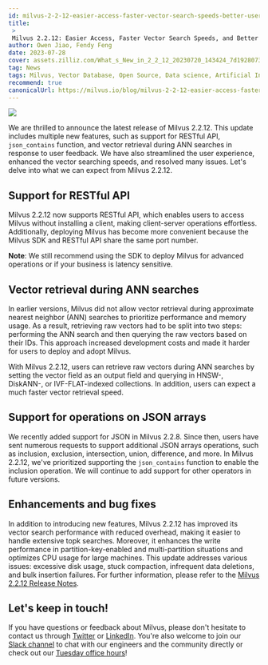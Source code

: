 ```yaml
---
id: milvus-2-2-12-easier-access-faster-vector-search-speeds-better-user-experience.md
title: 
 > 
 Milvus 2.2.12: Easier Access, Faster Vector Search Speeds, and Better User Experience 
author: Owen Jiao, Fendy Feng
date: 2023-07-28
cover: assets.zilliz.com/What_s_New_in_2_2_12_20230720_143424_7d19280738.png
tag: News
tags: Milvus, Vector Database, Open Source, Data science, Artificial Intelligence, Vector Management, Vector Search
recommend: true
canonicalUrl: https://milvus.io/blog/milvus-2-2-12-easier-access-faster-vector-search-speeds-better-user-experience.md
---
```


![](https://assets.zilliz.com/What_s_New_in_2_2_12_20230720_143424_7d19280738.png)

We are thrilled to announce the latest release of Milvus 2.2.12. This update includes multiple new features, such as support for RESTful API, `json_contains` function, and vector retrieval during ANN searches in response to user feedback. We have also streamlined the user experience, enhanced the vector searching speeds, and resolved many issues. Let's delve into what we can expect from Milvus 2.2.12.

## Support for RESTful API

Milvus 2.2.12 now supports RESTful API, which enables users to access Milvus without installing a client, making client-server operations effortless. Additionally, deploying Milvus has become more convenient because the Milvus SDK and RESTful API share the same port number. 

**Note**: We still recommend using the SDK to deploy Milvus for advanced operations or if your business is latency sensitive. 

## Vector retrieval during ANN searches

In earlier versions, Milvus did not allow vector retrieval during approximate nearest neighbor (ANN) searches to prioritize performance and memory usage. As a result, retrieving raw vectors had to be split into two steps: performing the ANN search and then querying the raw vectors based on their IDs. This approach increased development costs and made it harder for users to deploy and adopt Milvus.

With Milvus 2.2.12, users can retrieve raw vectors during ANN searches by setting the vector field as an output field and querying in HNSW-, DiskANN-, or IVF-FLAT-indexed collections. In addition, users can expect a much faster vector retrieval speed. 

## Support for operations on JSON arrays

We recently added support for JSON in Milvus 2.2.8. Since then, users have sent numerous requests to support additional JSON arrays operations, such as inclusion, exclusion, intersection, union, difference, and more. In Milvus 2.2.12, we've prioritized supporting the `json_contains` function to enable the inclusion operation. We will continue to add support for other operators in future versions.

## Enhancements and bug fixes 

In addition to introducing new features, Milvus 2.2.12 has improved its vector search performance with reduced overhead, making it easier to handle extensive topk searches. Moreover, it enhances the write performance in partition-key-enabled and multi-partition situations and optimizes CPU usage for large machines. 
This update addresses various issues: excessive disk usage, stuck compaction, infrequent data deletions, and bulk insertion failures. For further information, please refer to the [Milvus 2.2.12 Release Notes](https://milvus.io/docs/release_notes.md#2212).

## Let's keep in touch!

If you have questions or feedback about Milvus, please don't hesitate to contact us through [Twitter](https://twitter.com/milvusio) or [LinkedIn](https://www.linkedin.com/company/the-milvus-project). You're also welcome to join our [Slack channel](https://milvus.io/slack/) to chat with our engineers and the community directly or check out our [Tuesday office hours](https://us02web.zoom.us/meeting/register/tZ0pcO6vrzsuEtVAuGTpNdb6lGnsPBzGfQ1T#/registration)!
